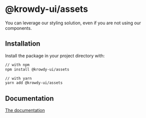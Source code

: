 # @krowdy-ui/assets

You can leverage our styling solution, even if you are not using our components.

## Installation

Install the package in your project directory with:

```sh
// with npm
npm install @krowdy-ui/assets

// with yarn
yarn add @krowdy-ui/assets
```

## Documentation

[The documentation](https://ui.krowdy.com/)
